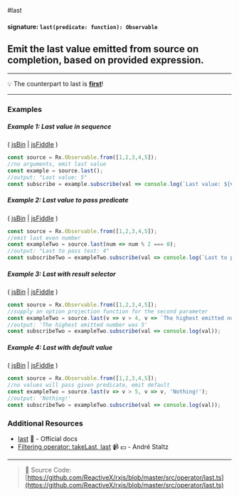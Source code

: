 #last
#### signature: `last(predicate: function): Observable`

## Emit the last value emitted from source on completion, based on provided expression.

---
:bulb: The counterpart to last is [**first**](first.md)!

---


### Examples

##### Example 1: Last value in sequence

( [jsBin](http://jsbin.com/pevaqeloki/1/edit?js,console) | [jsFiddle](https://jsfiddle.net/btroncone/b05r434a/) )

```js
const source = Rx.Observable.from([1,2,3,4,5]);
//no arguments, emit last value
const example = source.last();
//output: "Last value: 5"
const subscribe = example.subscribe(val => console.log(`Last value: ${val}`));
```

##### Example 2: Last value to pass predicate

( [jsBin](http://jsbin.com/yagexuwari/1/edit?js,console) | [jsFiddle](https://jsfiddle.net/btroncone/pkx2btsh/) )

```js
const source = Rx.Observable.from([1,2,3,4,5]);
//emit last even number
const exampleTwo = source.last(num => num % 2 === 0);
//output: "Last to pass test: 4"
const subscribeTwo = exampleTwo.subscribe(val => console.log(`Last to pass test: ${val}`));
```

##### Example 3: Last with result selector

( [jsBin](http://jsbin.com/hobinukisu/1/edit?js,console) | [jsFiddle](https://jsfiddle.net/btroncone/76247162/) )

```js
const source = Rx.Observable.from([1,2,3,4,5]);
//supply an option projection function for the second parameter
const exampleTwo = source.last(v => v > 4, v => `The highest emitted number was ${v}`);
//output: 'The highest emitted number was 5'
const subscribeTwo = exampleTwo.subscribe(val => console.log(val));
```

##### Example 4: Last with default value

( [jsBin](http://jsbin.com/fudubebabi/1/edit?js,console) | [jsFiddle](https://jsfiddle.net/btroncone/L7fbx3vp/) )

```js
const source = Rx.Observable.from([1,2,3,4,5]);
//no values will pass given predicate, emit default
const exampleTwo = source.last(v => v > 5, v => v, 'Nothing!');
//output: 'Nothing!'
const subscribeTwo = exampleTwo.subscribe(val => console.log(val));
```


### Additional Resources
* [last](http://reactivex.io/rxjs/class/es6/Observable.js~Observable.html#instance-method-last) :newspaper: - Official docs
* [Filtering operator: takeLast, last](https://egghead.io/lessons/rxjs-filtering-operators-takelast-last?course=rxjs-beyond-the-basics-operators-in-depth) :video_camera: :dollar: - André Staltz

---
> :file_folder: Source Code:  [https://github.com/ReactiveX/rxjs/blob/master/src/operator/last.ts](https://github.com/ReactiveX/rxjs/blob/master/src/operator/last.ts)
